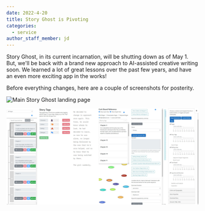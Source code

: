 ```yaml
---
date: 2022-4-20
title: Story Ghost is Pivoting
categories:
  - service
author_staff_member: jd
---
```

Story Ghost, in its current incarnation, will be shutting down as of May 1. But, we'll be back with a brand new approach to AI-assisted creative writing soon. We learned a lot of great lessons over the past few years, and have an even more exciting app in the works!

Before everything changes, here are a couple of screenshots for posterity.

![Main Story Ghost landing page](/images\blog\storyghost_ai_archive_4_22_2022.png)

![Story Ghost app with most of the panels enabled](/images\blog\storyghost_app_archive_4_22_2022.jpg)
